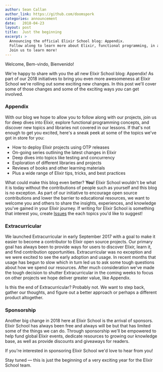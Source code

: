 ```yaml
---
author: Sean Callan
author_link: https://github.com/doomspork
categories: announcement
date:   2018-04-23
layout: post
title:  Just the beginning
excerpt: >
  Announcing the official Elixir School blog: Appendix.
  Follow along to learn more about Elixir, functional programming, in addition to tips and tricks you can take advantage of when building Elixir applications.
  Join us to learn more!
---
```


Welcome, Bem-vindo, Bienvenido!

We're happy to share with you the all new Elixir School blog: Appendix!
As part of our 2018 initiatives to bring you even more awesomeness at Elixir School we're rolling out some exciting new changes.
In this post we'll cover some of those changes and some of the exciting ways _you_ can get involved.

### Appendix

With our blog we hope to allow you to follow along with our projects, join us for deep dives into Elixir, explore functional programming concepts, and discover new topics and libraries not covered in our lessons.
If that's not enough to get you excited, here's a sneak peek at some of the topics we've got in store for you:

+ How to deploy Elixir projects using OTP releases
+ On-going series outlining the latest changes in Elixir
+ Deep dives into topics like testing and concurrency
+ Exploration of different libraries and projects
+ Reviews of books and other learning materials
+ Plus a wide range of Elixir tips, tricks, and best practices

What could make this blog even better? __You__!
Elixir School wouldn't be what it is today without the contributions of people such as yourself and this blog is no exception.
As part of our initiative to encourage open source contributions and lower the barrier to educational resources, we want to welcome you and others to share the insights, experiences, and knowledge you've gained in your Elixir journey.
If writing for Elixir School is something that interest you, create [Issues](https://github.com/elixirschool/elixirschool/issues) the each topics you'd like to suggest!

### Extracurricular

We launched Extracurricular in early September 2017 with a goal to make it easier to become a contributor to Elixir open source projects.
Our primary goal has always been to provide ways for users to discover Elixir, learn it, and find contribution opportunities.
Extracurricular was no exception and we were excited to see the early adoption and usage.
In recent months that usage has begun to slow which in turn led us to ask some tough questions about how we spend our resources.
After much consideration we've made the tough decision to shutter Extracurricular in the coming weeks to focus on other projects we hope deliver greater value, like Appendix.

Is this the end of Extracurricular?
Probably not.
We want to step back, gather our thoughts, and figure out a better approach or perhaps a different product altogether.

### Sponsorship

Another big change in 2018 here at Elixir School is the arrival of sponsors.
Elixir School has always been free and always will be but that has limited some of the things we can do.
Through sponsorship we'll be empowered to help fund global Elixir events, dedicate resources to growing our knowledge base, as well as provide discounts and giveaways for readers.

If you're interested in sponsoring Elixir School we'd love to hear from you!

Stay tuned — this is just the beginning of a very exciting year for the Elixir School team.
